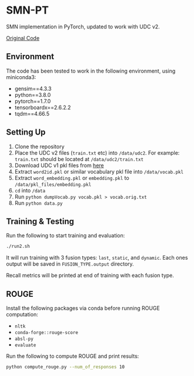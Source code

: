 # SMN-PT

SMN implementation in PyTorch, updated to work with UDC v2.

[Original Code](https://github.com/chisato-lycoreco/SMN-pytorch)

## Environment

The code has been tested to work in the following environment, using miniconda3:

- gensim==4.3.3
- python==3.8.0
- pytorch==1.7.0
- tensorboardx==2.6.2.2
- tqdm==4.66.5

## Setting Up

1. Clone the repository
1. Place the UDC v2 files (`train.txt` etc) into `/data/udc2`. For example:
	`train.txt` should be located at `/data/udc2/train.txt`
1. Download UDC v1 pkl files from
	[here](https://1drv.ms/u/s!AtcxwlQuQjw1jGn5kPzsH03lnG6U)
1. Extract `word2id.pkl` or similar vocabulary pkl file into `/data/vocab.pkl`
1. Extract `word_embedding.pkl` or `embedding.pkl` to
	`/data/pkl_files/embedding.pkl`
1. `cd` into `/data`
1. Run `python dumpVocab.py vocab.pkl > vocab.orig.txt`
1. Run `python data.py`

## Training & Testing

Run the following to start training and evaluation:

```bash
./run2.sh
```

It will run training with 3 fusion types: `last`, `static`, and `dynamic`. Each
ones output will be saved in `FUSION_TYPE.output` directory.

Recall metrics will be printed at end of training with each fusion type.

## ROUGE

Install the following packages via conda before running ROUGE computation:

- `nltk`
- `conda-forge::rouge-score`
- `absl-py`
- `evaluate`

Run the following to compute ROUGE and print results:

```bash
python compute_rouge.py --num_of_responses 10
```
